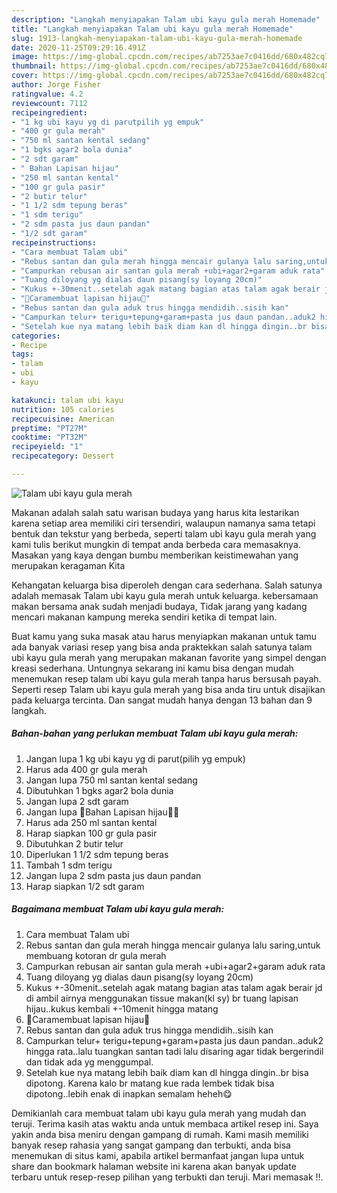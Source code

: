 ```yaml
---
description: "Langkah menyiapakan Talam ubi kayu gula merah Homemade"
title: "Langkah menyiapakan Talam ubi kayu gula merah Homemade"
slug: 1913-langkah-menyiapakan-talam-ubi-kayu-gula-merah-homemade
date: 2020-11-25T09:29:16.491Z
image: https://img-global.cpcdn.com/recipes/ab7253ae7c0416dd/680x482cq70/talam-ubi-kayu-gula-merah-foto-resep-utama.jpg
thumbnail: https://img-global.cpcdn.com/recipes/ab7253ae7c0416dd/680x482cq70/talam-ubi-kayu-gula-merah-foto-resep-utama.jpg
cover: https://img-global.cpcdn.com/recipes/ab7253ae7c0416dd/680x482cq70/talam-ubi-kayu-gula-merah-foto-resep-utama.jpg
author: Jorge Fisher
ratingvalue: 4.2
reviewcount: 7112
recipeingredient:
- "1 kg ubi kayu yg di parutpilih yg empuk"
- "400 gr gula merah"
- "750 ml santan kental sedang"
- "1 bgks agar2 bola dunia"
- "2 sdt garam"
- " Bahan Lapisan hijau"
- "250 ml santan kental"
- "100 gr gula pasir"
- "2 butir telur"
- "1 1/2 sdm tepung beras"
- "1 sdm terigu"
- "2 sdm pasta jus daun pandan"
- "1/2 sdt garam"
recipeinstructions:
- "Cara membuat Talam ubi"
- "Rebus santan dan gula merah hingga mencair gulanya lalu saring,untuk membuang kotoran dr gula merah"
- "Campurkan rebusan air santan gula merah +ubi+agar2+garam aduk rata"
- "Tuang diloyang yg dialas daun pisang(sy loyang 20cm)"
- "Kukus +-30menit..setelah agak matang bagian atas talam agak berair jd di ambil airnya menggunakan tissue makan(kl sy) br tuang lapisan hijau..kukus kembali +-10menit hingga matang"
- "🌿Caramembuat lapisan hijau🌿"
- "Rebus santan dan gula aduk trus hingga mendidih..sisih kan"
- "Campurkan telur+ terigu+tepung+garam+pasta jus daun pandan..aduk2 hingga rata..lalu tuangkan santan tadi lalu disaring agar tidak bergerindil dan tidak ada yg menggumpal."
- "Setelah kue nya matang lebih baik diam kan dl hingga dingin..br bisa dipotong. Karena kalo br matang kue rada lembek tidak bisa dipotong..lebih enak di inapkan semalam heheh😋"
categories:
- Recipe
tags:
- talam
- ubi
- kayu

katakunci: talam ubi kayu 
nutrition: 105 calories
recipecuisine: American
preptime: "PT27M"
cooktime: "PT32M"
recipeyield: "1"
recipecategory: Dessert

---
```



![Talam ubi kayu gula merah](https://img-global.cpcdn.com/recipes/ab7253ae7c0416dd/680x482cq70/talam-ubi-kayu-gula-merah-foto-resep-utama.jpg)

Makanan adalah salah satu warisan budaya yang harus kita lestarikan karena setiap area memiliki ciri tersendiri, walaupun namanya sama tetapi bentuk dan tekstur yang berbeda, seperti talam ubi kayu gula merah yang kami tulis berikut mungkin di tempat anda berbeda cara memasaknya. Masakan yang kaya dengan bumbu memberikan keistimewahan yang merupakan keragaman Kita



Kehangatan keluarga bisa diperoleh dengan cara sederhana. Salah satunya adalah memasak Talam ubi kayu gula merah untuk keluarga. kebersamaan makan bersama anak sudah menjadi budaya, Tidak jarang yang kadang mencari makanan kampung mereka sendiri ketika di tempat lain.

Buat kamu yang suka masak atau harus menyiapkan makanan untuk tamu ada banyak variasi resep yang bisa anda praktekkan salah satunya talam ubi kayu gula merah yang merupakan makanan favorite yang simpel dengan kreasi sederhana. Untungnya sekarang ini kamu bisa dengan mudah menemukan resep talam ubi kayu gula merah tanpa harus bersusah payah.
Seperti resep Talam ubi kayu gula merah yang bisa anda tiru untuk disajikan pada keluarga tercinta. Dan sangat mudah hanya dengan 13 bahan dan 9 langkah.


<!--inarticleads1-->

##### Bahan-bahan yang perlukan membuat Talam ubi kayu gula merah:

1. Jangan lupa 1 kg ubi kayu yg di parut(pilih yg empuk)
1. Harus ada 400 gr gula merah
1. Jangan lupa 750 ml santan kental sedang
1. Dibutuhkan 1 bgks agar2 bola dunia
1. Jangan lupa 2 sdt garam
1. Jangan lupa  💚Bahan Lapisan hijau💚🌿
1. Harus ada 250 ml santan kental
1. Harap siapkan 100 gr gula pasir
1. Dibutuhkan 2 butir telur
1. Diperlukan 1 1/2 sdm tepung beras
1. Tambah 1 sdm terigu
1. Jangan lupa 2 sdm pasta jus daun pandan
1. Harap siapkan 1/2 sdt garam




<!--inarticleads2-->

##### Bagaimana membuat  Talam ubi kayu gula merah:

1. Cara membuat Talam ubi
1. Rebus santan dan gula merah hingga mencair gulanya lalu saring,untuk membuang kotoran dr gula merah
1. Campurkan rebusan air santan gula merah +ubi+agar2+garam aduk rata
1. Tuang diloyang yg dialas daun pisang(sy loyang 20cm)
1. Kukus +-30menit..setelah agak matang bagian atas talam agak berair jd di ambil airnya menggunakan tissue makan(kl sy) br tuang lapisan hijau..kukus kembali +-10menit hingga matang
1. 🌿Caramembuat lapisan hijau🌿
1. Rebus santan dan gula aduk trus hingga mendidih..sisih kan
1. Campurkan telur+ terigu+tepung+garam+pasta jus daun pandan..aduk2 hingga rata..lalu tuangkan santan tadi lalu disaring agar tidak bergerindil dan tidak ada yg menggumpal.
1. Setelah kue nya matang lebih baik diam kan dl hingga dingin..br bisa dipotong. Karena kalo br matang kue rada lembek tidak bisa dipotong..lebih enak di inapkan semalam heheh😋




Demikianlah cara membuat talam ubi kayu gula merah yang mudah dan teruji. Terima kasih atas waktu anda untuk membaca artikel resep ini. Saya yakin anda bisa meniru dengan gampang di rumah. Kami masih memiliki banyak resep rahasia yang sangat gampang dan terbukti, anda bisa menemukan di situs kami, apabila artikel bermanfaat jangan lupa untuk share dan bookmark halaman website ini karena akan banyak update terbaru untuk resep-resep pilihan yang terbukti dan teruji. Mari memasak !!. 
